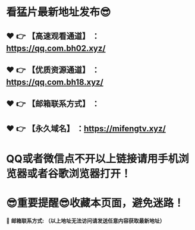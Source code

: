 # 看猛片最新地址发布:sunglasses:
:heart: :point_right: 【高速观看通道】 ：https://qq.com.bh02.xyz/
------
:heart: :point_right: 【优质资源通道】 ：https://qq.com.bh18.xyz/
------
:heart: :point_right: 【邮箱联系方式】 ：
------
:heart: :point_right: 【永久域名】 ：https://mifengtv.xyz/    
------
# QQ或者微信点不开以上链接请用手机浏览器或者谷歌浏览器打开！
# :sunglasses:重要提醒:sunglasses:收藏本页面，避免迷路！
:e-mail: __邮箱联系方式: （以上地址无法访问请发送任意内容获取最新地址）__
